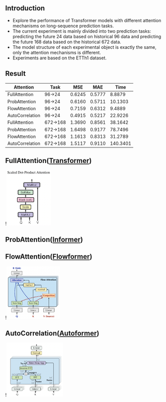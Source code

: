 ## Introduction
- Explore the performance of Transformer models with different attention mechanisms on long-sequence prediction tasks.
- The current experiment is mainly divided into two prediction tasks: predicting the future 24 data based on historical 96 data and predicting the future 168 data based on the historical 672 data.
- The model structure of each experimental object is exactly the same, only the attention mechanisms is different.
- Experiments are based on the ETTh1 dataset.

## Result
| Attention       | Task     | MSE    | MAE    | Time     |
|-----------------|----------|--------|--------|----------|
| FullAttention   | 96->24   | 0.6245 | 0.5777 | 8.8879   |
| ProbAttention   | 96->24   | 0.6160 | 0.5711 | 10.1303  |
| FlowAttention   | 96->24   | 0.7159 | 0.6312 | 9.4889   |
| AutoCorrelation | 96->24   | 0.4915 | 0.5217 | 22.9226  |
| FullAttention   | 672->168 | 1.3690 | 0.8561 | 38.1642  |
| ProbAttention   | 672->168 | 1.6498 | 0.9177 | 78.7496  |
| FlowAttention   | 672->168 | 1.1613 | 0.8313 | 31.2789  |
| AutoCorrelation | 672->168 | 1.5117 | 0.9110 | 140.3401 |

## FullAttention([Transformer](https://proceedings.neurips.cc/paper/2017/file/3f5ee243547dee91fbd053c1c4a845aa-Paper.pdf))
!<img src="./img/FullAttention.png" style="zoom:25%;" />
## ProbAttention([Informer](https://arxiv.org/pdf/2012.07436.pdf))
## FlowAttention([Flowformer](https://arxiv.org/pdf/2202.06258.pdf))
!<img src="./img/FlowAttention.png" style="zoom:25%;" />
## AutoCorrelation([Autoformer](https://proceedings.neurips.cc/paper/2021/file/bcc0d400288793e8bdcd7c19a8ac0c2b-Paper.pdf))
!<img src="./img/AutoCorrelation.png" style="zoom:25%;" />